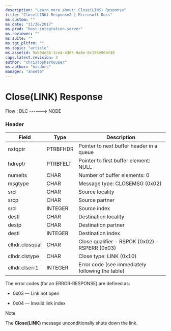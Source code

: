```yaml
---
description: "Learn more about: Close(LINK) Response"
title: "Close(LINK) Response2 | Microsoft Docs"
ms.custom: ""
ms.date: "11/30/2017"
ms.prod: "host-integration-server"
ms.reviewer: ""
ms.suite: ""
ms.tgt_pltfrm: ""
ms.topic: "article"
ms.assetid: 9ab94e36-1ce4-4363-9a8e-8c156e96bf48
caps.latest.revision: 3
author: "christopherhouser"
ms.author: "hisdocs"
manager: "anneta"
---
```

# Close(LINK) Response
Flow : DLC ------> NODE  
  
### Header  
  
|Field|Type|Description|  
|-----------|----------|-----------------|  
|nxtqptr|PTRBFHDR|Pointer to next buffer header in a queue|  
|hdreptr|PTRBFELT|Pointer to first buffer element: NULL|  
|numelts|CHAR|Number of buffer elements: 0|  
|msgtype|CHAR|Message type: CLOSEMSG (0x02)|  
|srcl|CHAR|Source locality|  
|srcp|CHAR|Source partner|  
|srci|INTEGER|Source index|  
|destl|CHAR|Destination locality|  
|destp|CHAR|Destination partner|  
|desti|INTEGER|Destination index|  
|clhdr.closqual|CHAR|Close qualifier  - RSPOK (0x02)  - RSPERR (0x03)|  
|clhdr.clstype|CHAR|Close type: LINK (0x10)|  
|clhdr.clserr1|INTEGER|Error code (see immediately following the table)|  
  
 The error codes (for an ERROR-RESPONSE) are defined as:  
  
-   0x03 — Link not open  
  
-   0x04 — Invalid link index  
  
> [!NOTE]
>  The **Close(LINK)** message unconditionally shuts down the link.
